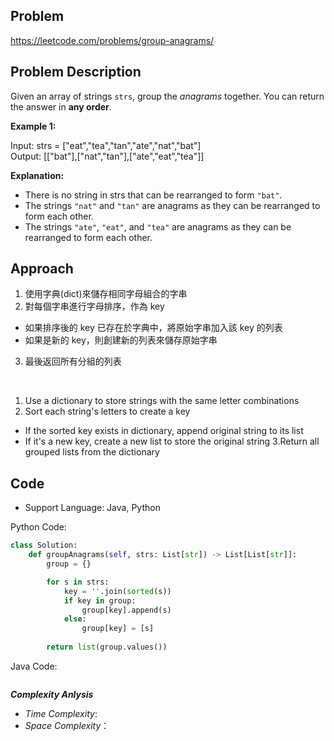 ## Problem

https://leetcode.com/problems/group-anagrams/

## Problem Description

Given an array of strings `strs`, group the *anagrams*
 together. You can return the answer in **any order**.


**Example 1:**

Input: strs = ["eat","tea","tan","ate","nat","bat"]  <br>
Output: [["bat"],["nat","tan"],["ate","eat","tea"]]  <br>

**Explanation:** <br>
- There is no string in strs that can be rearranged to form `"bat"`.
- The strings `"nat"` and `"tan"` are anagrams as they can be rearranged to form each other.
- The strings `"ate"`, `"eat"`, and `"tea"` are anagrams as they can be rearranged to form each other.



## Approach
1. 使用字典(dict)來儲存相同字母組合的字串
2. 對每個字串進行字母排序，作為 key
 - 如果排序後的 key 已存在於字典中，將原始字串加入該 key 的列表
 - 如果是新的 key，則創建新的列表來儲存原始字串
3. 最後返回所有分組的列表

<br>

1. Use a dictionary to store strings with the same letter combinations
2. Sort each string's letters to create a key
- If the sorted key exists in dictionary, append original string to its list
- If it's a new key, create a new list to store the original string
3.Return all grouped lists from the dictionary
  
## Code

- Support Language: Java, Python

Python Code:

```py
class Solution:
    def groupAnagrams(self, strs: List[str]) -> List[List[str]]:
        group = {}

        for s in strs:
            key = ''.join(sorted(s))
            if key in group:
                group[key].append(s)
            else:
                group[key] = [s]
        
        return list(group.values())

```

Java Code:

```

```

**_Complexity Anlysis_**

- _Time Complexity_: 
- _Space Complexity_：
